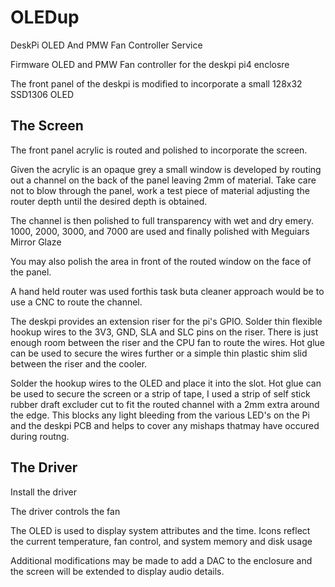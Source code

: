 # OLEDup

DeskPi OLED And PMW Fan Controller Service

Firmware OLED and PMW Fan controller for the deskpi pi4 enclosre

The front panel of the deskpi is modified to incorporate a small 128x32 SSD1306 OLED

## The Screen

The front panel acrylic is routed and polished to incorporate the screen.

Given the acrylic is an opaque grey a small window is developed by routing out a channel on the back of the panel leaving 2mm of material.  Take care not to blow through the panel, work a test piece of material adjusting the router depth until the desired depth is obtained.

The channel is then polished to full transparency with wet and dry emery. 1000, 2000, 3000, and 7000 are used and finally polished with Meguiars Mirror Glaze

You may also polish the area in front of the routed window on the face of the panel.

A hand held router was used forthis task buta cleaner approach would be to use a CNC to route the channel.

The deskpi provides an extension riser for the pi's GPIO.  Solder thin flexible hookup wires to the 3V3, GND, SLA and SLC pins on the riser.  There is just enough room between the riser and the CPU fan to route the wires.  Hot glue can be used to secure the wires further or a simple thin plastic shim slid between the riser and the cooler.

Solder the hookup wires to the OLED and place it into the slot.  Hot glue can be used to secure the screen or a strip of tape, I used a strip of self stick rubber draft excluder cut to fit the routed channel with a 2mm extra around the edge.  This blocks any light bleeding from the various LED's on the Pi and the deskpi PCB and helps to cover any mishaps thatmay have occured during routng.

## The Driver

Install the driver

The driver controls the fan

The OLED is used to display system attributes and the time.  Icons reflect the current temperature, fan control, and system memory and disk usage

Additional modifications may be made to add a DAC to the enclosure and the screen will be extended to display audio details.

